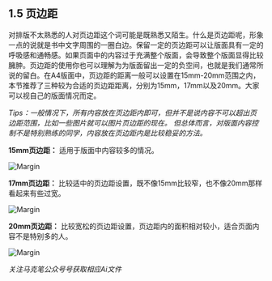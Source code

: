 ## 1.5 页边距 ##

对排版不太熟悉的人对页边距这个词可能是既熟悉又陌生。什么是页边距呢，形象一点的说就是书中文字周围的一圈白边。保留一定的页边距可以让版面具有一定的呼吸感和通畅感。如果页面中的内容过于充满整个版面，会导致整个版面显得比较臃肿。页边距的使用你也可以理解为为版面留出一定的负空间，也就是我们通常所说的留白。在A4版面中，页边距的距离一般可以设置在15mm-20mm范围之内，本节推荐了三种较为合适的页边距距离，分别为15mm，17mm以及20mm。大家可以视自己的版面情况而定。

*Tips：一般情况下，所有内容放在页边距内即可，但并不是说内容不可以超出页边距范围，比如一些图片就可以图片页边距的现在。 但总体而言，对版面内容控制不是特别熟练的同学，内容放在页边距内是比较稳妥的方法。*

**15mm页边距：**
适用于版面中内容较多的情况。

![Margin](http://kitpic.makebi.net/layout/c5/ldk_19.jpg)

**17mm页边距：**
比较适中的页边距设置，既不像15mm比较窄，也不像20mm那样看起来有些过宽。

![Margin](http://kitpic.makebi.net/layout/c5/ldk_20.jpg)

**20mm页边距：**
比较宽松的页边距设置，页边距内的面积相对较小，适合页面内容不是特别多的人。

![Margin](http://kitpic.makebi.net/layout/c5/ldk_21.jpg)

*关注马克笔公众号号获取相应Ai文件*